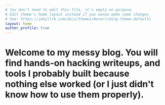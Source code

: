 ```yaml
---
# You don't need to edit this file, it's empty on purpose.
# Edit theme's home layout instead if you wanna make some changes
# See: https://jekyllrb.com/docs/themes/#overriding-theme-defaults
layout: home
author_profile: true
---
```


# Welcome to my messy blog. You will find hands-on hacking writeups, and tools I probably built because nothing else worked (or I just didn't know how to use them properly).
